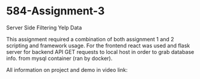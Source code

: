 # 584-Assignment-3
Server Side Filtering Yelp Data

This assignment required a combination of both assignment 1 and 2 scripting and framework usage. For the frontend react was used and flask server for backend API GET requests to local host in order to grab database info. from mysql container (ran by docker).

All information on project and demo in video link: 
